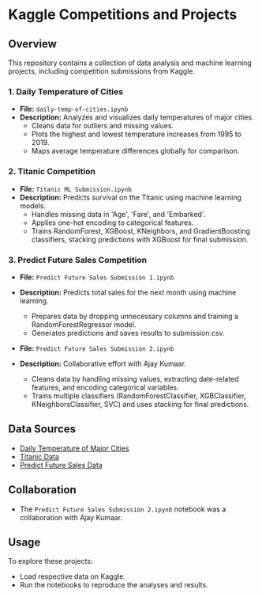 # Kaggle Competitions and Projects

## Overview
This repository contains a collection of data analysis and machine learning projects, including competition submissions from Kaggle.

### 1. Daily Temperature of Cities
- **File:** `daily-temp-of-cities.ipynb`
- **Description:** Analyzes and visualizes daily temperatures of major cities.
  - Cleans data for outliers and missing values.
  - Plots the highest and lowest temperature increases from 1995 to 2019.
  - Maps average temperature differences globally for comparison.

### 2. Titanic Competition
- **File:** `Titanic ML Submission.ipynb`
- **Description:** Predicts survival on the Titanic using machine learning models.
  - Handles missing data in 'Age', 'Fare', and 'Embarked'.
  - Applies one-hot encoding to categorical features.
  - Trains RandomForest, XGBoost, KNeighbors, and GradientBoosting classifiers, stacking predictions with XGBoost for final submission.

### 3. Predict Future Sales Competition
- **File:** `Predict Future Sales Submission 1.ipynb`
- **Description:** Predicts total sales for the next month using machine learning.
  - Prepares data by dropping unnecessary columns and training a RandomForestRegressor model.
  - Generates predictions and saves results to submission.csv.

- **File:** `Predict Future Sales Submission 2.ipynb`
- **Description:** Collaborative effort with Ajay Kumaar.
  - Cleans data by handling missing values, extracting date-related features, and encoding categorical variables.
  - Trains multiple classifiers (RandomForestClassifier, XGBClassifier, KNeighborsClassifier, SVC) and uses stacking for final predictions.

## Data Sources
- [Daily Temperature of Major Cities](https://www.kaggle.com/datasets/sudalairajkumar/daily-temperature-of-major-cities)
- [Titanic Data](https://www.kaggle.com/competitions/titanic/data)
- [Predict Future Sales Data](https://www.kaggle.com/competitions/competitive-data-science-predict-future-sales/data)

## Collaboration
- The `Predict Future Sales Submission 2.ipynb` notebook was a collaboration with Ajay Kumaar.

## Usage
To explore these projects:
- Load respective data on Kaggle.
- Run the notebooks to reproduce the analyses and results.
